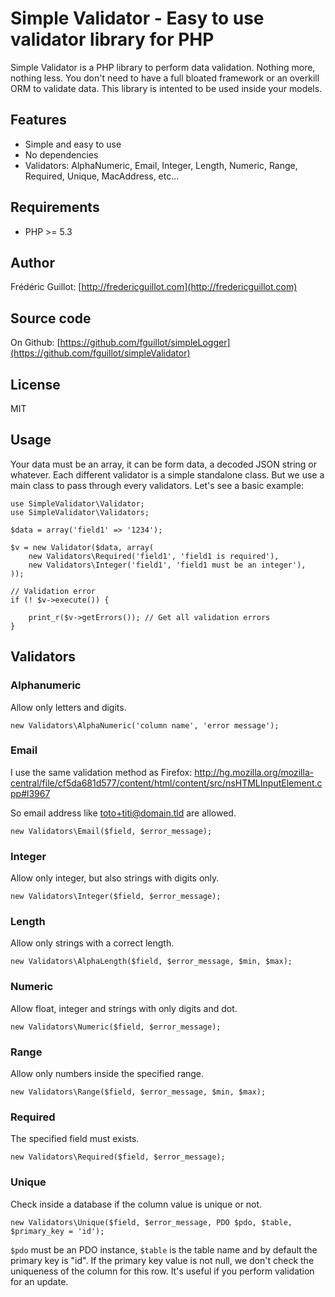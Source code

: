 Simple Validator - Easy to use validator library for PHP
========================================================

Simple Validator is a PHP library to perform data validation. Nothing more, nothing less.
You don't need to have a full bloated framework or an overkill ORM to validate data.
This library is intented to be used inside your models.

Features
--------

- Simple and easy to use
- No dependencies
- Validators: AlphaNumeric, Email, Integer, Length, Numeric, Range, Required, Unique, MacAddress, etc...


Requirements
------------

- PHP >= 5.3


Author
------

Frédéric Guillot: [http://fredericguillot.com](http://fredericguillot.com)


Source code
-----------

On Github: [https://github.com/fguillot/simpleLogger](https://github.com/fguillot/simpleValidator)


License
-------

MIT


Usage
-----

Your data must be an array, it can be form data, a decoded JSON string or whatever.
Each different validator is a simple standalone class.
But we use a main class to pass through every validators.
Let's see a basic example:

	use SimpleValidator\Validator;
	use SimpleValidator\Validators;

	$data = array('field1' => '1234');

	$v = new Validator($data, array(
		new Validators\Required('field1', 'field1 is required'),
		new Validators\Integer('field1', 'field1 must be an integer'),
	));

	// Validation error
	if (! $v->execute()) {

		print_r($v->getErrors()); // Get all validation errors
	}


Validators
----------

### Alphanumeric

Allow only letters and digits.

	new Validators\AlphaNumeric('column name', 'error message');

### Email

I use the same validation method as Firefox: <http://hg.mozilla.org/mozilla-central/file/cf5da681d577/content/html/content/src/nsHTMLInputElement.cpp#l3967>

So email address like toto+titi@domain.tld are allowed.

	new Validators\Email($field, $error_message);

### Integer

Allow only integer, but also strings with digits only.

	new Validators\Integer($field, $error_message);

### Length

Allow only strings with a correct length.

	new Validators\AlphaLength($field, $error_message, $min, $max);

### Numeric

Allow float, integer and strings with only digits and dot.

	new Validators\Numeric($field, $error_message);

### Range

Allow only numbers inside the specified range.

	new Validators\Range($field, $error_message, $min, $max);

### Required

The specified field must exists.

	new Validators\Required($field, $error_message);

### Unique

Check inside a database if the column value is unique or not.

	new Validators\Unique($field, $error_message, PDO $pdo, $table, $primary_key = 'id');

`$pdo` must be an PDO instance, `$table` is the table name and by default the primary key is "id".
If the primary key value is not null, we don't check the uniqueness of the column for this row.
It's useful if you perform validation for an update.
